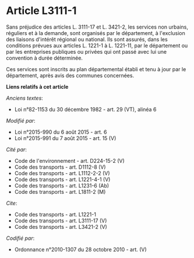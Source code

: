 # Article L3111-1

Sans préjudice des articles L. 3111-17 et L. 3421-2, les services non urbains, réguliers et à la demande, sont organisés par
le département, à l'exclusion des liaisons d'intérêt régional ou national. Ils sont assurés, dans les conditions prévues aux
articles L. 1221-1 à L. 1221-11, par le département ou par les entreprises publiques ou privées qui ont passé avec lui une
convention à durée déterminée. 

Ces services sont inscrits au plan départemental établi et tenu à jour par le département, après avis des communes
concernées.

**Liens relatifs à cet article**

_Anciens textes_:

  - Loi n°82-1153 du 30 décembre 1982 - art. 29 (VT), alinéa 6

_Modifié par_:

  - Loi n°2015-990 du 6 août 2015 - art. 6
  - Loi n°2015-991 du 7 août 2015 - art. 15 (V)

_Cité par_:

  - Code de l'environnement - art. D224-15-2 (V)
  - Code des transports - art. D1112-8 (V)
  - Code des transports - art. L1112-2-2 (V)
  - Code des transports - art. L1221-4-1 (V)
  - Code des transports - art. L1231-6 (Ab)
  - Code des transports - art. L1811-2 (M)

_Cite_:

  - Code des transports - art. L1221-1
  - Code des transports - art. L3111-17 (V)
  - Code des transports - art. L3421-2 (V)

_Codifié par_:

  - Ordonnance n°2010-1307 du 28 octobre 2010 - art. (V)
